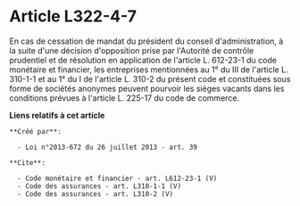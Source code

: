 # Article L322-4-7

En cas de cessation de mandat du président du conseil d'administration, à la suite d'une décision d'opposition prise par
l'Autorité de contrôle prudentiel et de résolution en application de l'article L. 612-23-1 du code monétaire et financier,
les entreprises mentionnées au 1° du III de l'article L. 310-1-1 et au 1° du I de l'article L. 310-2 du présent code et
constituées sous forme de sociétés anonymes peuvent pourvoir les sièges vacants dans les conditions prévues à l'article L.
225-17 du code de commerce.

**Liens relatifs à cet article**

	**Créé par**:

	  - Loi n°2013-672 du 26 juillet 2013 - art. 39

	**Cite**:

	  - Code monétaire et financier - art. L612-23-1 (V)
	  - Code des assurances - art. L310-1-1 (V)
	  - Code des assurances - art. L310-2 (V)
